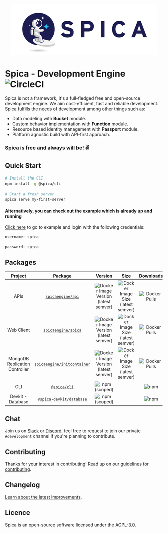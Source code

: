 <p align="center">
  <img src="/docs/site/src/assets/images/spica-dark.png">
</p>


# Spica - Development Engine ![CircleCI](https://img.shields.io/circleci/build/github/spica-engine/spica/master)

Spica is not a framework, it's a full-fledged free and open-source development engine. We aim cost-efficient, fast and reliable development. Spica fulfills the needs of development among other things such as:

* Data modeling with **Bucket** module.
* Custom behavior implementation with **Function** module.
* Resource based identity management with **Passport** module.
* Platform agnostic build with API-first approach.


### Spica is free and always will be! :v:

## Quick Start
```bash
# Install the CLI
npm install -g @spica/cli

# Start a fresh server
spica serve my-first-server
```


#### Alternatively, you can check out the example which is already up and running

[Click here](https://example.spicaengine.com/spica) to go to example and login with the following credentials:

```
username: spica

password: spica
```

## Packages

| Project | Package | Version | Size | Downloads |
|:------------------------------:|:---------------------------------------------------------------------------------:|:--------------------------------------------------------------------------------------------------------------:|:--------------------------------------------------------------------------------------------------------------------:|:------------------------------------------------------------------------------:|
| APIs | [`spicaengine/api`](https://hub.docker.com/r/spicaengine/api) | ![Docker Image Version (latest semver)](https://img.shields.io/docker/v/spicaengine/api?sort=semver) | ![Docker Image Size (latest semver)](https://img.shields.io/docker/image-size/spicaengine/api?sort=semver) | ![Docker Pulls](https://img.shields.io/docker/pulls/spicaengine/api) |
| Web Client | [`spicaengine/spica`](https://hub.docker.com/r/spicaengine/spica) | ![Docker Image Version (latest semver)](https://img.shields.io/docker/v/spicaengine/spica?sort=semver) | ![Docker Image Size (latest semver)](https://img.shields.io/docker/image-size/spicaengine/spica?sort=semver) | ![Docker Pulls](https://img.shields.io/docker/pulls/spicaengine/spica) |
| MongoDB Replication Controller | [`spicaengine/initcontainer`](https://hub.docker.com/r/spicaengine/initcontainer) | ![Docker Image Version (latest semver)](https://img.shields.io/docker/v/spicaengine/initcontainer?sort=semver) | ![Docker Image Size (latest semver)](https://img.shields.io/docker/image-size/spicaengine/initcontainer?sort=semver) | ![Docker Pulls](https://img.shields.io/docker/pulls/spicaengine/initcontainer) |
| CLI | [`@spica/cli`](https://www.npmjs.com/package/@spica/cli) | ![npm (scoped)](https://img.shields.io/npm/v/@spica/cli?label=version) |  | ![npm](https://img.shields.io/npm/dm/@spica/cli) |
| Devkit - Database | [`@spica-devkit/database`](https://www.npmjs.com/package/@spica-devkit/database) | ![npm (scoped)](https://img.shields.io/npm/v/@spica-devkit/database?label=version) |  | ![npm](https://img.shields.io/npm/dm/@spica-devkit/database) |

## Chat
Join us on [Slack][slack] or [Discord][discord], feel free to request to join our private `#development` channel if you're planning to contribute. 

## Contributing

Thanks for your interest in contributing! Read up on our guidelines for [contributing](https://github.com/spica-engine/spica/blob/master/CONTRIBUTING.md).

## Changelog

[Learn about the latest improvements][changelog].

## Licence

Spica is an open-source software licensed under the [AGPL-3.0][licence].

[slack]: https://join.slack.com/t/spica-engine/shared_invite/enQtNzYzMDE3NjQ2MTkyLTA3MTg4ZTViZGI0MThiYzdhNTYxMTQxNjcwYzRjZTJhZDE4YWFhOGU5NmUzMGZiYjlmOWY2NDg5OTUxZjM2NDM
[discord]: https://discord.gg/HJTrRMH
[changelog]: https://github.com/spica-engine/spica/blob/master/CHANGELOG.md
[licence]: https://opensource.org/licenses/AGPL-3.0
